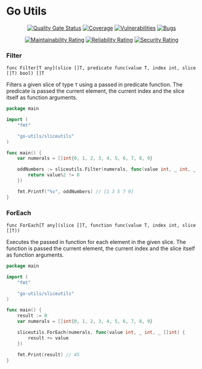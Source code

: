 # Go Utils

<div align="center">

[![Quality Gate Status](https://sonarcloud.io/api/project_badges/measure?project=Goldziher_go-utils&metric=alert_status)](https://sonarcloud.io/summary/new_code?id=Goldziher_go-utils)
[![Coverage](https://sonarcloud.io/api/project_badges/measure?project=Goldziher_go-utils&metric=coverage)](https://sonarcloud.io/summary/new_code?id=Goldziher_go-utils)
[![Vulnerabilities](https://sonarcloud.io/api/project_badges/measure?project=Goldziher_go-utils&metric=vulnerabilities)](https://sonarcloud.io/summary/new_code?id=Goldziher_go-utils)
[![Bugs](https://sonarcloud.io/api/project_badges/measure?project=Goldziher_go-utils&metric=bugs)](https://sonarcloud.io/summary/new_code?id=Goldziher_go-utils)

[![Maintainability Rating](https://sonarcloud.io/api/project_badges/measure?project=Goldziher_go-utils&metric=sqale_rating)](https://sonarcloud.io/summary/new_code?id=Goldziher_go-utils)
[![Reliability Rating](https://sonarcloud.io/api/project_badges/measure?project=Goldziher_go-utils&metric=reliability_rating)](https://sonarcloud.io/summary/new_code?id=Goldziher_go-utils)
[![Security Rating](https://sonarcloud.io/api/project_badges/measure?project=Goldziher_go-utils&metric=security_rating)](https://sonarcloud.io/summary/new_code?id=Goldziher_go-utils)

</div>

### Filter

`func Filter[T any](slice []T, predicate func(value T, index int, slice []T) bool) []T`

Filters a given slice of type `T` using a passed in predicate function. The predicate is passed the current element, the
current index and the slice itself as function arguments.

```go
package main

import (
	"fmt"

	"go-utils/sliceutils"
)

func main() {
	var numerals = []int{0, 1, 2, 3, 4, 5, 6, 7, 8, 9}

	oddNumbers := sliceutils.Filter(numerals, func(value int, _ int, _ []int) bool {
		return value%2 != 0
	})

	fmt.Printf("%v", oddNumbers) // [1 3 5 7 9]
}
```

### ForEach

`func ForEach[T any](slice []T, function func(value T, index int, slice []T))`

Executes the passed in function for each element in the given slice. The function is passed the current element, the
current index and the slice itself as function arguments.

```go
package main

import (
	"fmt"

	"go-utils/sliceutils"
)

func main() {
	result := 0
	var numerals = []int{0, 1, 2, 3, 4, 5, 6, 7, 8, 9}

	sliceutils.ForEach(numerals, func(value int, _ int, _ []int) {
		result += value
	})

	fmt.Print(result) // 45
}
```
